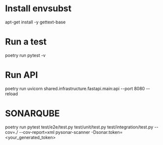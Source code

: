 # Install envsubst
apt-get install -y gettext-base

# Run a test
poetry run pytest -v

# Run API
poetry run uvicorn shared.infrastructure.fastapi.main:api --port 8080 --reload

# SONARQUBE
poetry run pytest test/e2e/test.py test/unit/test.py test/integration/test.py --cov=./ --cov-report=xml
pysonar-scanner -Dsonar.token=<your_generated_token>